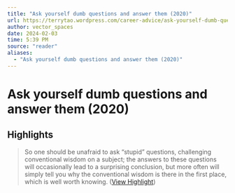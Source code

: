 ```yaml
---
title: "Ask yourself dumb questions and answer them (2020)"
url: https://terrytao.wordpress.com/career-advice/ask-yourself-dumb-questions-and-answer-them/
author: vector_spaces
date: 2024-02-03
time: 5:39 PM
source: "reader"
aliases:
  - "Ask yourself dumb questions and answer them (2020)"
---
```

# Ask yourself dumb questions and answer them (2020)

## Highlights
> So one should be unafraid to ask “stupid” questions, challenging conventional wisdom on a subject; the answers to these questions will occasionally lead to a surprising conclusion, but more often will simply tell you why the conventional wisdom is there in the first place, which is well worth knowing. ([View Highlight](https://read.readwise.io/read/01hjdmz5aqgbwbrgyr8pmsgpyq))

